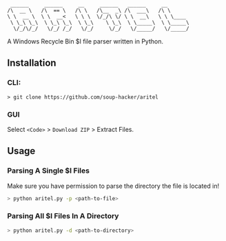 ```
 ______     ______     __     ______   ______     __        
/\  __ \   /\  == \   /\ \   /\__  _\ /\  ___\   /\ \       
\ \  __ \  \ \  __<   \ \ \  \/_/\ \/ \ \  __\   \ \ \____  
 \ \_\ \_\  \ \_\ \_\  \ \_\    \ \_\  \ \_____\  \ \_____\ 
  \/_/\/_/   \/_/ /_/   \/_/     \/_/   \/_____/   \/_____/ 

```
 A Windows Recycle Bin $I file parser written in Python.
## Installation
### CLI:
```
> git clone https://github.com/soup-hacker/aritel
```

### GUI
Select `<Code>` > `Download ZIP` > Extract Files.

## Usage
### Parsing A Single $I Files
Make sure you have permission to parse the directory the file is located in!
```sh
> python aritel.py -p <path-to-file>
```
### Parsing All $I Files In A Directory
```sh
> python aritel.py -d <path-to-directory>
```
